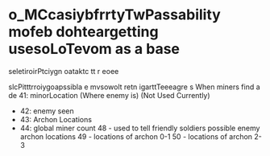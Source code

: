 # o_MCcasiybfrrtyTwPassability mofeb dohteargetting usesoLoTevom  as a base

seletiroirPtciygn oataktc tt r eoee

slcPitttrroiygoapssibla e mvsowolt retn igarttTeeeagre s
When miners find a de 41: minorLocation (Where enemy is)  (Not Used Currently)
- 42: enemy seen
- 43: Archon Locations
- 44: global miner count
48 - used to tell friendly soldiers possible enemy archon locations
49 - locations of archon 0-1
50 - locations of archon 2-3